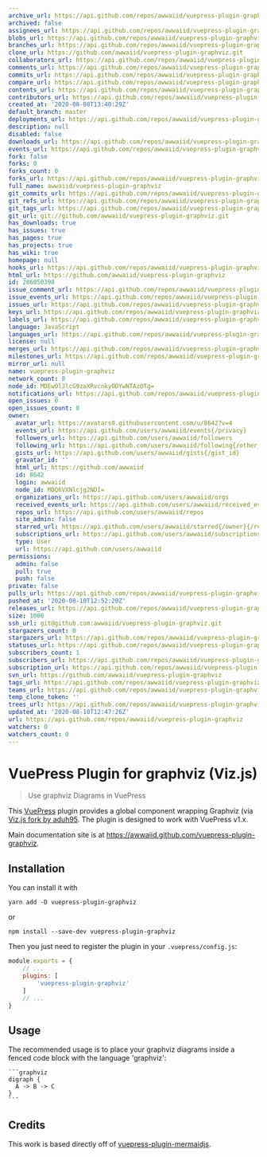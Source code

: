 ```yaml
---
archive_url: https://api.github.com/repos/awwaiid/vuepress-plugin-graphviz/{archive_format}{/ref}
archived: false
assignees_url: https://api.github.com/repos/awwaiid/vuepress-plugin-graphviz/assignees{/user}
blobs_url: https://api.github.com/repos/awwaiid/vuepress-plugin-graphviz/git/blobs{/sha}
branches_url: https://api.github.com/repos/awwaiid/vuepress-plugin-graphviz/branches{/branch}
clone_url: https://github.com/awwaiid/vuepress-plugin-graphviz.git
collaborators_url: https://api.github.com/repos/awwaiid/vuepress-plugin-graphviz/collaborators{/collaborator}
comments_url: https://api.github.com/repos/awwaiid/vuepress-plugin-graphviz/comments{/number}
commits_url: https://api.github.com/repos/awwaiid/vuepress-plugin-graphviz/commits{/sha}
compare_url: https://api.github.com/repos/awwaiid/vuepress-plugin-graphviz/compare/{base}...{head}
contents_url: https://api.github.com/repos/awwaiid/vuepress-plugin-graphviz/contents/{+path}
contributors_url: https://api.github.com/repos/awwaiid/vuepress-plugin-graphviz/contributors
created_at: '2020-08-08T13:40:29Z'
default_branch: master
deployments_url: https://api.github.com/repos/awwaiid/vuepress-plugin-graphviz/deployments
description: null
disabled: false
downloads_url: https://api.github.com/repos/awwaiid/vuepress-plugin-graphviz/downloads
events_url: https://api.github.com/repos/awwaiid/vuepress-plugin-graphviz/events
fork: false
forks: 0
forks_count: 0
forks_url: https://api.github.com/repos/awwaiid/vuepress-plugin-graphviz/forks
full_name: awwaiid/vuepress-plugin-graphviz
git_commits_url: https://api.github.com/repos/awwaiid/vuepress-plugin-graphviz/git/commits{/sha}
git_refs_url: https://api.github.com/repos/awwaiid/vuepress-plugin-graphviz/git/refs{/sha}
git_tags_url: https://api.github.com/repos/awwaiid/vuepress-plugin-graphviz/git/tags{/sha}
git_url: git://github.com/awwaiid/vuepress-plugin-graphviz.git
has_downloads: true
has_issues: true
has_pages: true
has_projects: true
has_wiki: true
homepage: null
hooks_url: https://api.github.com/repos/awwaiid/vuepress-plugin-graphviz/hooks
html_url: https://github.com/awwaiid/vuepress-plugin-graphviz
id: 286050398
issue_comment_url: https://api.github.com/repos/awwaiid/vuepress-plugin-graphviz/issues/comments{/number}
issue_events_url: https://api.github.com/repos/awwaiid/vuepress-plugin-graphviz/issues/events{/number}
issues_url: https://api.github.com/repos/awwaiid/vuepress-plugin-graphviz/issues{/number}
keys_url: https://api.github.com/repos/awwaiid/vuepress-plugin-graphviz/keys{/key_id}
labels_url: https://api.github.com/repos/awwaiid/vuepress-plugin-graphviz/labels{/name}
language: JavaScript
languages_url: https://api.github.com/repos/awwaiid/vuepress-plugin-graphviz/languages
license: null
merges_url: https://api.github.com/repos/awwaiid/vuepress-plugin-graphviz/merges
milestones_url: https://api.github.com/repos/awwaiid/vuepress-plugin-graphviz/milestones{/number}
mirror_url: null
name: vuepress-plugin-graphviz
network_count: 0
node_id: MDEwOlJlcG9zaXRvcnkyODYwNTAzOTg=
notifications_url: https://api.github.com/repos/awwaiid/vuepress-plugin-graphviz/notifications{?since,all,participating}
open_issues: 0
open_issues_count: 0
owner:
  avatar_url: https://avatars0.githubusercontent.com/u/8642?v=4
  events_url: https://api.github.com/users/awwaiid/events{/privacy}
  followers_url: https://api.github.com/users/awwaiid/followers
  following_url: https://api.github.com/users/awwaiid/following{/other_user}
  gists_url: https://api.github.com/users/awwaiid/gists{/gist_id}
  gravatar_id: ''
  html_url: https://github.com/awwaiid
  id: 8642
  login: awwaiid
  node_id: MDQ6VXNlcjg2NDI=
  organizations_url: https://api.github.com/users/awwaiid/orgs
  received_events_url: https://api.github.com/users/awwaiid/received_events
  repos_url: https://api.github.com/users/awwaiid/repos
  site_admin: false
  starred_url: https://api.github.com/users/awwaiid/starred{/owner}{/repo}
  subscriptions_url: https://api.github.com/users/awwaiid/subscriptions
  type: User
  url: https://api.github.com/users/awwaiid
permissions:
  admin: false
  pull: true
  push: false
private: false
pulls_url: https://api.github.com/repos/awwaiid/vuepress-plugin-graphviz/pulls{/number}
pushed_at: '2020-08-10T12:52:20Z'
releases_url: https://api.github.com/repos/awwaiid/vuepress-plugin-graphviz/releases{/id}
size: 1006
ssh_url: git@github.com:awwaiid/vuepress-plugin-graphviz.git
stargazers_count: 0
stargazers_url: https://api.github.com/repos/awwaiid/vuepress-plugin-graphviz/stargazers
statuses_url: https://api.github.com/repos/awwaiid/vuepress-plugin-graphviz/statuses/{sha}
subscribers_count: 1
subscribers_url: https://api.github.com/repos/awwaiid/vuepress-plugin-graphviz/subscribers
subscription_url: https://api.github.com/repos/awwaiid/vuepress-plugin-graphviz/subscription
svn_url: https://github.com/awwaiid/vuepress-plugin-graphviz
tags_url: https://api.github.com/repos/awwaiid/vuepress-plugin-graphviz/tags
teams_url: https://api.github.com/repos/awwaiid/vuepress-plugin-graphviz/teams
temp_clone_token: ''
trees_url: https://api.github.com/repos/awwaiid/vuepress-plugin-graphviz/git/trees{/sha}
updated_at: '2020-08-10T12:47:26Z'
url: https://api.github.com/repos/awwaiid/vuepress-plugin-graphviz
watchers: 0
watchers_count: 0
---
```


# VuePress Plugin for graphviz (Viz.js)

> Use graphviz Diagrams in VuePress

This [VuePress](https://vuepress.vuejs.org) plugin provides a global component wrapping Graphviz (via [Viz.js fork by aduh95](https://github.com/aduh95/viz.js). The plugin is designed to work with VuePress v1.x.

Main documentation site is at https://awwaiid.github.com/vuepress-plugin-graphviz.

## Installation

You can install it with

``` shell
yarn add -D vuepress-plugin-graphviz
```

or

``` shell
npm install --save-dev vuepress-plugin-graphviz
```

Then you just need to register the plugin in your `.vuepress/config.js`:

``` js
module.exports = {
    // ...
    plugins: [
        'vuepress-plugin-graphviz'
    ]
    // ...
}
```

## Usage

The recommended usage is to place your graphviz diagrams inside
a fenced code block with the language 'graphviz':

    ```graphviz
    digraph {
      A -> B -> C
    }
    ```

## Credits

This work is based directly off of [vuepress-plugin-mermaidjs](https://github.com/eFrane/vuepress-plugin-mermaidjs).
